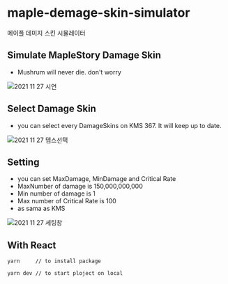# maple-demage-skin-simulator
메이플 데미지 스킨 시뮬레이터

## Simulate MapleStory Damage Skin
- Mushrum will never die. don't worry

![2021 11 27 시연](https://user-images.githubusercontent.com/19217576/143809414-1857b9d5-1a82-49a1-911d-5642ff4d9983.gif)

## Select Damage Skin
- you can select every DamageSkins on KMS 367. It will keep up to date.

![2021 11 27 뎀스선택](https://user-images.githubusercontent.com/19217576/143809504-a13f1b58-27c9-4dad-885d-52461d212e9f.gif)

## Setting
- you can set MaxDamage, MinDamage and Critical Rate
- MaxNumber of damage is 150,000,000,000
- Min number of damage is 1
- Max number of Critical Rate is 100
- as sama as KMS

![2021 11 27 세팅창](https://user-images.githubusercontent.com/19217576/143809672-124208c7-42a2-4fd3-9fb3-f9b3e75e33bd.png)


## With React
```
yarn     // to install package

yarn dev // to start ploject on local
```
